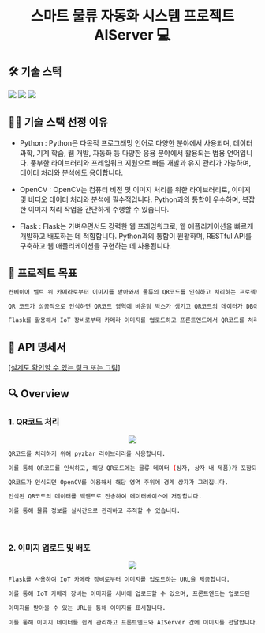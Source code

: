 <h1 align="center">스마트 물류 자동화 시스템 프로젝트 AIServer 💻 </h1>

## 🛠️ 기술 스택

<img src="https://img.shields.io/badge/Python-3776AB?style=round&logo=Python&logoColor=white" /> <img src="https://img.shields.io/badge/OpenCV-5C3EE8?style=round&logo=opencv&logoColor=white" /> <img src="https://img.shields.io/badge/Flask-000000?style=round&logo=Flask&logoColor=white" />

## 🤹🏻 기술 스택 선정 이유

- Python :
  Python은 다목적 프로그래밍 언어로 다양한 분야에서 사용되며, 데이터 과학, 기계 학습, 웹 개발, 자동화 등 다양한 응용 분야에서 활용되는 범용 언어입니다. 풍부한 라이브러리와 프레임워크 지원으로 빠른 개발과 유지 관리가 가능하며, 데이터 처리와 분석에도 용이합니다.

- OpenCV : OpenCV는 컴퓨터 비전 및 이미지 처리를 위한 라이브러리로, 이미지 및 비디오 데이터 처리와 분석에 필수적입니다. Python과의 통합이 우수하며, 복잡한 이미지 처리 작업을 간단하게 수행할 수 있습니다.

- Flask : Flask는 가벼우면서도 강력한 웹 프레임워크로, 웹 애플리케이션을 빠르게 개발하고 배포하는 데 적합합니다. Python과의 통합이 원활하며, RESTful API를 구축하고 웹 애플리케이션을 구현하는 데 사용됩니다.

## 📌 프로젝트 목표

```sh
컨베이어 벨트 위 카메라로부터 이미지를 받아와서 물류의 QR코드를 인식하고 처리하는 프로젝트입니다.

QR 코드가 성공적으로 인식하면 QR코드 영역에 바운딩 박스가 생기고 QR코드의 데이터가 DB에 저장되는 프로젝트 입니다.

Flask를 활용해서 IoT 장비로부터 카메라 이미지를 업로드하고 프론트엔드에서 QR코드를 처리한 이미지를 받아갑니다.
```

## 📄 API 명세서

[[설계도 확인할 수 있는 링크 또는 그림]](www.naver.com)

## 🔍 Overview

### 1. QR코드 처리

<center>
    <img src="./img/pic2.png" />
</center>

```sh
QR코드를 처리하기 위해 pyzbar 라이브러리를 사용합니다.

이를 통해 QR코드를 인식하고, 해당 QR코드에는 물류 데이터 (상자, 상자 내 제품)가 포함되어 있습니다.

QR코드가 인식되면 OpenCV를 이용해서 해당 영역 주위에 경계 상자가 그려집니다.

인식된 QR코드의 데이터를 백엔드로 전송하여 데이터베이스에 저장합니다.

이를 통해 물류 정보를 실시간으로 관리하고 추적할 수 있습니다.
```

<br>

### 2. 이미지 업로드 및 배포

<center>
    <img src="./img/pic1.png" />
</center>

```sh
Flask를 사용하여 IoT 카메라 장비로부터 이미지를 업로드하는 URL을 제공합니다.

이를 통해 IoT 카메라 장비는 이미지를 서버에 업로드할 수 있으며, 프론트엔드는 업로드된

이미지를 받아올 수 있는 URL을 통해 이미지를 표시합니다.

이를 통해 이미지 데이터를 쉽게 관리하고 프론트엔드와 AIServer 간에 이미지를 전달합니다.
```

<br>
